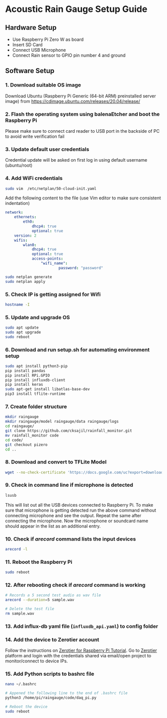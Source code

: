 # Acoustic Rain Gauge Setup Guide

## Hardware Setup
- Use Raspberry Pi Zero W as board 
- Insert SD Card
- Connect USB Microphone
- Connect Rain sensor to GPIO pin number 4 and ground

## Software Setup
### 1. Download suitable OS image
Download Ubuntu (Raspberry Pi Generic (64-bit ARM) preinstalled server image) from https://cdimage.ubuntu.com/releases/20.04/release/

### 2. Flash the operating system using balenaEtcher and boot the Raspberry Pi
Please make sure to connect card reader to USB port in the backside of PC to avoid write verification fail
### 3. Update default user credentials
Credential update will be asked on first log in using default username (ubuntu/root)
### 4. Add WiFi credentials
```bash
sudo vim  /etc/netplan/50-cloud-init.yaml
```
Add the following content to the file (use Vim editor to make sure consistent indentation)
```yaml
network:
    ethernets:
        eth0:
            dhcp4: true
            optional: true
    version: 2
    wifis:
        wlan0:
            dhcp4: true
            optional: true
            access-points:
                "wifi_name":
                        password: "password"

```
```bash
sudo netplan generate
sudo netplan apply
```
### 5. Check IP is getting assigned for Wifi

```bash
hostname -I
```

### 5. Update and upgrade OS

```bash
sudo apt update
sudo apt upgrade
sudo reboot
```

### 6. Download and run setup.sh for automating environment setup

```bash
sudo apt install python3-pip
pip install pandas
pip install RPi.GPIO
pip install influxdb-client
pip install keras
sudo apt-get install libatlas-base-dev
pip3 install tflite-runtime
```
### 7. Create folder structure
```bash
mkdir raingauge
mkdir raingauge/model raingauge/data raingauge/logs
cd raingauge/
git clone https://github.com/cksajil/rainfall_monitor.git
mv rainfall_monitor code
cd code/
git checkout pizero
cd ..
```

### 8. Download and convert to TFLite Model
```bash
wget --no-check-certificate 'https://docs.google.com/uc?export=download&id=1k8Alhq4dq8O_u_cgBzik7R9bOwYp05Et' -O model/seq_stft.tflite
```

### 9. Check in command line if microphone is detected
```bash
lsusb
```
This will list out all the USB devices connected to Raspberry Pi. To make sure that microphone is getting detected run the above command without connecting microphone and see the output. Repeat the same after connecting the microphone. Now the microphone or soundcard name should appear in the list as an additional entry.

### 10. Check if $arecord$ command lists the input devices
```bash
arecord -l
```

### 11. Reboot the Raspberry Pi
```bash
sudo reboot
```

### 12. After rebooting check if $arecord$ command is working
```bash
# Records a 5 second test audio as wav file
arecord --duration=5 sample.wav

# Delete the test file
rm sample.wav
```

### 13. Add influx-db yaml file (`influxdb_api.yaml`) to config folder

### 14. Add the device to Zerotier account

Follow the instructions on [Zerotier for Raspberry Pi Tutorial](https://pimylifeup.com/raspberry-pi-zerotier/). Go to  [Zerotier](https://my.zerotier.com/) platform and login with the credentials shared via email/open project to monitor/connect to device IPs.

### 15. Add Python scripts to bashrc file  

```bash
nano ~/.bashrc

# Appened the following line to the end of .bashrc file
python3 /home/pi/raingauge/code/daq_pi.py

# Reboot the device
sudo reboot
```


